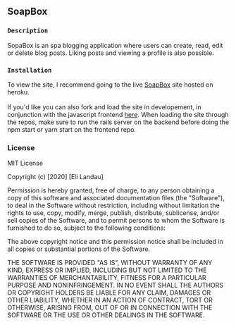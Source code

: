 ## SoapBox



### `Description`

SopaBox is an spa blogging application where users can create, read, edit or delete blog posts. Liking posts and viewing a profile is also possible.

### `Installation`

To view the site, I recommend going to the live [SoapBox](https://soapbox-blog-app.herokuapp.com/) site hosted on heroku.<br><br>
If you'd like you can also fork and load the site in developement, in conjunction with the javascript frontend [here](https://github.com/elandau91/mod3-Project-Frontend). When loading the site through the repos, make sure to run the rails server on the backend before doing the npm start or yarn start on the frontend repo.


### License

MIT License

Copyright (c) [2020] [Eli Landau]

Permission is hereby granted, free of charge, to any person obtaining a copy
of this software and associated documentation files (the "Software"), to deal
in the Software without restriction, including without limitation the rights
to use, copy, modify, merge, publish, distribute, sublicense, and/or sell
copies of the Software, and to permit persons to whom the Software is
furnished to do so, subject to the following conditions:

The above copyright notice and this permission notice shall be included in all
copies or substantial portions of the Software.

THE SOFTWARE IS PROVIDED "AS IS", WITHOUT WARRANTY OF ANY KIND, EXPRESS OR
IMPLIED, INCLUDING BUT NOT LIMITED TO THE WARRANTIES OF MERCHANTABILITY,
FITNESS FOR A PARTICULAR PURPOSE AND NONINFRINGEMENT. IN NO EVENT SHALL THE
AUTHORS OR COPYRIGHT HOLDERS BE LIABLE FOR ANY CLAIM, DAMAGES OR OTHER
LIABILITY, WHETHER IN AN ACTION OF CONTRACT, TORT OR OTHERWISE, ARISING FROM,
OUT OF OR IN CONNECTION WITH THE SOFTWARE OR THE USE OR OTHER DEALINGS IN THE
SOFTWARE.
